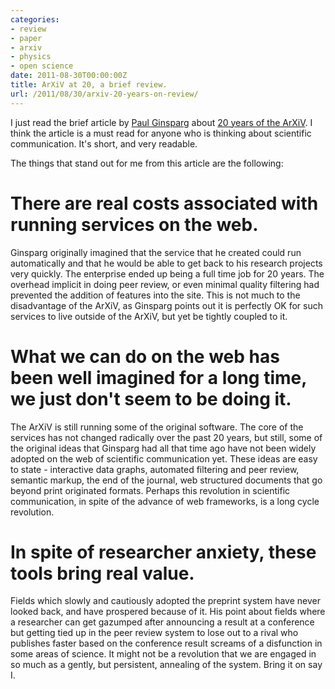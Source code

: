 ```yaml
---
categories:
- review
- paper
- arxiv
- physics
- open science
date: 2011-08-30T00:00:00Z
title: ArXiV at 20, a brief review.
url: /2011/08/30/arxiv-20-years-on-review/
---
```


I just read the brief article by [Paul Ginsparg][pg] about [20 years of the ArXiV][article]. I think the article is a must read 
for anyone who is thinking about scientific communication. It's short, and very readable.

The things that stand out for me from this article are the following:

# There are real costs associated with running services on the web.

Ginsparg originally imagined that the service that he created could run automatically and that he would be able to get back to his research projects very quickly. The enterprise ended up being a full time job for 20 years. The overhead implicit in doing peer review, or even minimal quality filtering had prevented the addition of features into the site. This is not much to the disadvantage of the ArXiV, as Ginsparg points out it is perfectly OK for such services to live outside of the ArXiV, but yet be tightly coupled to it.

# What we can do on the web has been well imagined for a long time, we just don't seem to be doing it.

The ArXiV is still running some of the original software. The core of the services has not changed radically over the past 20 years, but still, some of the original ideas that Ginsparg had all that time ago have not been widely adopted on the web of scientific communication yet. These ideas are easy to state - interactive data graphs, automated filtering and peer review, semantic markup, the end of the journal, web structured documents that go beyond print originated formats. Perhaps this revolution in scientific communication, in spite of the advance of web frameworks, is a long cycle revolution.

# In spite of researcher anxiety, these tools bring real value.

Fields which slowly and cautiously adopted the preprint system have never looked back, and have prospered because of it. His point about fields where a researcher can get gazumped after announcing a result at a conference but getting tied up in the peer review system to lose out to a rival who publishes faster based on the conference result screams of a disfunction in some areas of science. It might not be a revolution that we are engaged in so much as a gently, but persistent, annealing of the system. Bring it on say I.


[pg]: http://en.wikipedia.org/wiki/Paul_Ginsparg
[article]: http://www.nature.com/nature/journal/v476/n7359/full/476145a.html
